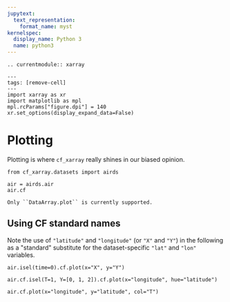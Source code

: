 ```yaml
---
jupytext:
  text_representation:
    format_name: myst
kernelspec:
  display_name: Python 3
  name: python3
---
```

```{eval-rst}
.. currentmodule:: xarray
```
```{code-cell}
---
tags: [remove-cell]
---
import xarray as xr
import matplotlib as mpl
mpl.rcParams["figure.dpi"] = 140
xr.set_options(display_expand_data=False)
```

# Plotting

Plotting is where `cf_xarray` really shines in our biased opinion. 

```{code-cell}
from cf_xarray.datasets import airds

air = airds.air
air.cf
```

```{tip}
Only ``DataArray.plot`` is currently supported. 
```

## Using CF standard names

Note the use of `"latitude"` and `"longitude"` (or `"X"` and `"Y"`) in the following as a "standard" substitute for the dataset-specific `"lat"` and `"lon"` variables.
```{code-cell}
air.isel(time=0).cf.plot(x="X", y="Y")
```

```{code-cell}
air.cf.isel(T=1, Y=[0, 1, 2]).cf.plot(x="longitude", hue="latitude")
```

```{code-cell}
air.cf.plot(x="longitude", y="latitude", col="T")
``` 
